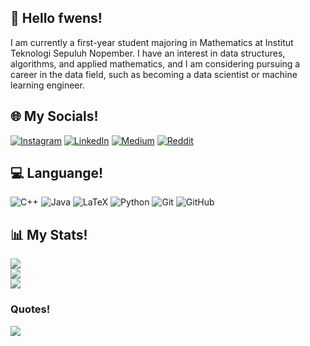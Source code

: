## 💫 Hello fwens!
I am currently a first-year student majoring in Mathematics at Institut Teknologi Sepuluh Nopember. I have an interest in data structures, algorithms, and applied mathematics, and I am considering pursuing a career in the data field, such as becoming a data scientist or machine learning engineer.


## 🌐 My Socials!
[![Instagram](https://img.shields.io/badge/Instagram-%23E4405F.svg?logo=Instagram&logoColor=white)](https://instagram.com/riieruchu) [![LinkedIn](https://img.shields.io/badge/LinkedIn-%230077B5.svg?logo=linkedin&logoColor=white)](https://linkedin.com/in/devirosa) [![Medium](https://img.shields.io/badge/Medium-12100E?logo=medium&logoColor=white)](https://medium.com/@depichan18) [![Reddit](https://img.shields.io/badge/Reddit-%23FF4500.svg?logo=Reddit&logoColor=white)](https://reddit.com/user/depichan18) 

## 💻 Languange!
![C++](https://img.shields.io/badge/c++-%2300599C.svg?style=for-the-badge&logo=c%2B%2B&logoColor=white) ![Java](https://img.shields.io/badge/java-%23ED8B00.svg?style=for-the-badge&logo=openjdk&logoColor=white) ![LaTeX](https://img.shields.io/badge/latex-%23008080.svg?style=for-the-badge&logo=latex&logoColor=white) ![Python](https://img.shields.io/badge/python-3670A0?style=for-the-badge&logo=python&logoColor=ffdd54) ![Git](https://img.shields.io/badge/git-%23F05033.svg?style=for-the-badge&logo=git&logoColor=white) ![GitHub](https://img.shields.io/badge/github-%23121011.svg?style=for-the-badge&logo=github&logoColor=white)
## 📊 My Stats!
![](https://github-readme-stats.vercel.app/api?username=depichan18&theme=radical&hide_border=true&include_all_commits=false&count_private=false)<br/>
![](https://github-readme-streak-stats.herokuapp.com/?user=depichan18&theme=radical&hide_border=true)<br/>
![](https://github-readme-stats.vercel.app/api/top-langs/?username=depichan18&theme=radical&hide_border=true&include_all_commits=false&count_private=false&layout=compact)

### Quotes!
![](https://quotes-github-readme.vercel.app/api?type=vetical&theme=tokyonight)

<!-- Proudly created with GPRM ( https://gprm.itsvg.in ) -->
